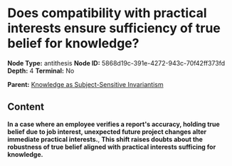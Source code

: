# Does compatibility with practical interests ensure sufficiency of true belief for knowledge?

**Node Type:** antithesis
**Node ID:** 5868d19c-391e-4272-943c-70f42ff373fd
**Depth:** 4
**Terminal:** No

**Parent:** [Knowledge as Subject-Sensitive Invariantism](knowledge-as-subject-sensitive-invariantism-synthesis-73203364-04bd-40f3-b8f4-b58f75431fb6.md)

## Content

**In a case where an employee verifies a report's accuracy, holding true belief due to job interest, unexpected future project changes alter immediate practical interests.**, **This shift raises doubts about the robustness of true belief aligned with practical interests sufficing for knowledge.**
